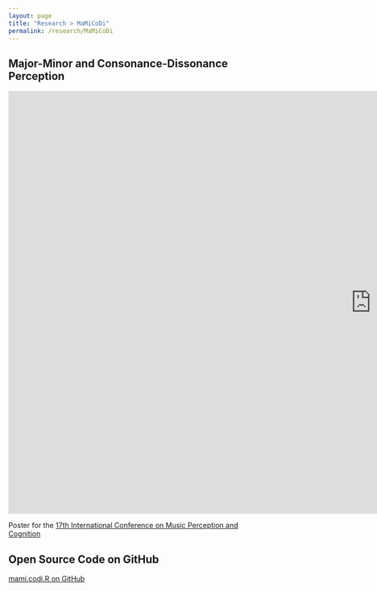 ```yaml
---
layout: page
title: "Research > MaMiCoDi"
permalink: /research/MaMiCoDi
---
```


## Major-Minor and Consonance-Dissonance Perception

<iframe src="https://docs.google.com/presentation/d/e/2PACX-1vRY-20NtVFdznYj2fkgJp59ltoo5Y2MmXfUZtkw0KPVIb4XQDWIdG2Vnd_itxSS341EDGu4jd2vZ1dn/embed?start=false&loop=false&delayms=60000" frameborder="0" width="1440" height="839" allowfullscreen="true" mozallowfullscreen="true" webkitallowfullscreen="true"></iframe>  
    
Poster for the [17th International Conference on Music Perception and Cognition](https://jsmpc.org/ICMPC17/)
    
## Open Source Code on GitHub

[mami.codi.R on GitHub](https://github.com/homeymusic/mami.codi.R)
